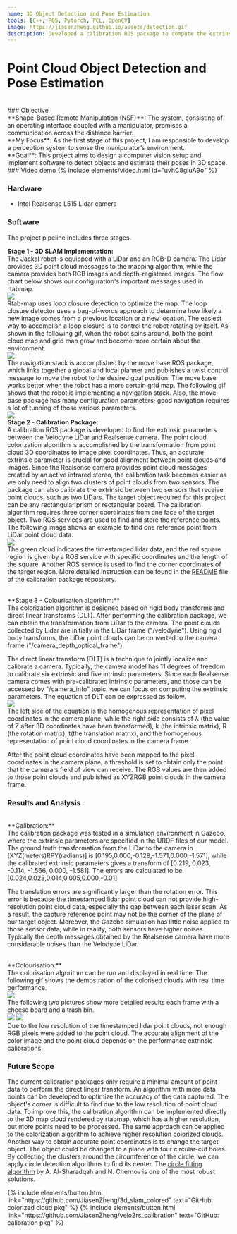 ```yaml
---
name: 3D Object Detection and Pose Estimation
tools: [C++, ROS, Pytorch, PCL, OpenCV]
image: https://jiasenzheng.github.io/assets/detection.gif
description: Developed a calibration ROS package to compute the extrinsic parameters between a LiDar and an RGB-D camera.    Performed 3D SLAM using RTAB-Map on a Jackal UGV and aligned the color pixel to the point cloud.
---
```


# Point Cloud Object Detection and Pose Estimation
<br>
### Objective
<br>
**Shape-Based Remote Manipulation (NSF)**: The system, consisting of an operating interface coupled with a manipulator, promises a communication across the distance barrier. 
<br>
**My Focus**: As the first stage of this project, I am responsible to develop a perception system to sense the manipulator’s environment.
<br>
**Goal**: This project aims to design a computer vision setup and implement software to detect objects and estimate their poses in 3D space.
<br>
### Video demo
{% include elements/video.html id="uvhC8gluA9o" %}
<br>

### Hardware
* Intel Realsense L515 Lidar camera


### Software
The project pipeline includes three stages.

**Stage 1 - 3D SLAM Implementation:**
<br>
The Jackal robot is equipped with a LiDar and an RGB-D camera. The Lidar provides 3D point cloud messages to the mapping algorithm, while the camera provides both RGB images and depth-registered images. The flow chart below shows our configuration's important messages used in rtabmap.
<br>
<img src="{{ site.url }}{{ site.baseurl }}/assets/rtab1.png"/>
<br>
Rtab-map uses loop closure detection to optimize the map. The loop closure detector uses a bag-of-words approach to determine how likely a new image comes from a previous location or a new location. The easiest way to accomplish a loop closure is to control the robot rotating by itself. As shown in the following gif, when the robot spins around, both the point cloud map and grid map grow and become more certain about the environment.
<br>
<img src="{{ site.url }}{{ site.baseurl }}/assets/closure1.gif"/>
<br>
The navigation stack is accomplished by the move base ROS package, which links together a global and local planner and publishes a twist control message to move the robot to the desired goal position. The move base works better when the robot has a more certain grid map. The following gif shows that the robot is implementing a navigation stack. Also, the move base package has many configuration parameters; good navigation requires a lot of tunning of those various parameters.
<br>
<img src="{{ site.url }}{{ site.baseurl }}/assets/nav1.gif"/>
<br>
**Stage 2 - Calibration Package:**
<br>
A calibration ROS package is developed to find the extrinsic parameters between the Velodyne LiDar and Realsense camera. The point cloud colorization algorithm is accomplished by the transformation from point cloud 3D coordinates to image pixel coordinates. Thus, an accurate extrinsic parameter is crucial for good alignment between point clouds and images. Since the Realsense camera provides point cloud messages created by an active infrared stereo, the calibration task becomes easier as we only need to align two clusters of point clouds from two sensors. The package can also calibrate the extrinsic between two sensors that receive point clouds, such as two LiDars. The target object required for this project can be any rectangular prism or rectangular board. The calibration algorithm requires three corner coordinates from one face of the target object. Two ROS services are used to find and store the reference points. The following image shows an example to find one reference point from LiDar point cloud data.
<br>
<img src="{{ site.url }}{{ site.baseurl }}/assets/calib7.png"/>
<br>
The green cloud indicates the timestamped lidar data, and the red square region is given by a ROS service with specific coordinates and the length of the square. Another ROS service is used to find the corner coordinates of the target region. More detailed instruction can be found in the [README](https://github.com/JiasenZheng/velo2rs_calibration) file of the calibration package repository. 

<br>
**Stage 3 - Colourisation algorithm:**
<br>
The colorization algorithm is designed based on rigid body transforms and direct linear transforms (DLT). After performing the calibration package, we can obtain the transformation from LiDar to the camera. The point clouds collected by Lidar are initially in the LiDar frame ("/velodyne"). Using rigid body transforms, the LiDar point clouds can be converted to the camera frame ("/camera_depth_optical_frame"). 

The direct linear transform (DLT) is a technique to jointly localize and calibrate a camera. Typically, the camera model has 11 degrees of freedom to calibrate six extrinsic and five intrinsic parameters. Since each Realsense camera comes with pre-calibrated intrinsic parameters, and those can be accessed by "/camera_info" topic, we can focus on computing the extrinsic parameters. The equation of DLT can be expressed as follow.
<br>
<img src="{{ site.url }}{{ site.baseurl }}/assets/dlt1.png"/>
<br>
The left side of the equation is the homogenous representation of pixel coordinates in the camera plane, while the right side consists of λ (the value of Z after 3D coordinates have been transformed), k (the intrinsic matrix), R (the rotation matrix), t(the translation matrix), and the homogenous representation of point cloud coordinates in the camera frame.

After the point cloud coordinates have been mapped to the pixel coordinates in the camera plane, a threshold is set to obtain only the point that the camera's field of view can receive. The RGB values are then added to those point clouds and published as XYZRGB point clouds in the camera frame. 


### Results and Analysis
<br>
**Calibration:**<br>
The calibration package was tested in a simulation environment in Gazebo, where the extrinsic parameters are specified in the URDF files of our model. The ground truth transformation from the LiDar to the camera in [XYZ(meters)RPY(radians)]  is [0.195,0.000,-0.128,-1.571,0.000,-1.571], while the calibrated extrinsic parameters gives a transform of [0.219, 0.023, -0.114, -1.566, 0.000, -1.581]. The errors are calculated to be  [0.024,0.023,0.014,0.005,0.000,-0.01].

The translation errors are significantly larger than the rotation error. This error is because the timestamped lidar point cloud can not provide high-resolution point cloud data, especially the gap between each laser scan. As a result, the capture reference point may not be the corner of the plane of our target object. Moreover, the Gazebo simulation has little noise applied to those sensor data, while in reality, both sensors have higher noises. Typically the depth messages obtained by the Realsense camera have more considerable noises than the Velodyne LiDar. 


<br>
**Colourisation:**<br>
The colorisation algorithm can be run and displayed in real time. The following gif shows the demostration of the colorised clouds with real time performance.
<br>
<img src="{{ site.url }}{{ site.baseurl }}/assets/color1.gif"/>
<br>
The following two pictures show more detailed results each frame with a cheese board and a trash bin.
<br>
<img src="{{ site.url }}{{ site.baseurl }}/assets/color1.png"/>

<img src="{{ site.url }}{{ site.baseurl }}/assets/color3.png"/>
<br>
Due to the low resolution of the timestamped lidar point clouds, not enough RGB pixels were added to the point cloud. The accurate alignment of the color image and the point cloud depends on the performance extrinsic calibrations. 



### Future Scope 

The current calibration packages only require a minimal amount of point data to perform the direct linear transform. An algorithm with more data points can be developed to optimize the accuracy of the data captured. The object's corner is difficult to find due to the low resolution of point cloud data. To improve this, the calibration algorithm can be implemented directly to the 3D map cloud rendered by rtabmap, which has a higher resolution, but more points need to be processed. The same approach can be applied to the colorization algorithm to achieve higher resolution colorized clouds. Another way to obtain accurate point coordinates is to change the target object. The object could be changed to a plane with four circular-cut holes. By collecting the clusters around the circumference of the circle, we can apply circle detection algorithms to find its center. The [circle fitting algorithm](https://projecteuclid.org/journals/electronic-journal-of-statistics/volume-3/issue-none/Error-analysis-for-circle-fitting-algorithms/10.1214/09-EJS419.full) by A. Al-Sharadqah and N. Chernov is one of the most robust solutions.






<p class="text-center">
{% include elements/button.html link="https://github.com/JiasenZheng/3d_slam_colored" text="GitHub: colorized cloud pkg" %}
{% include elements/button.html link="https://github.com/JiasenZheng/velo2rs_calibration" text="GitHub: calibration pkg" %}
</p>